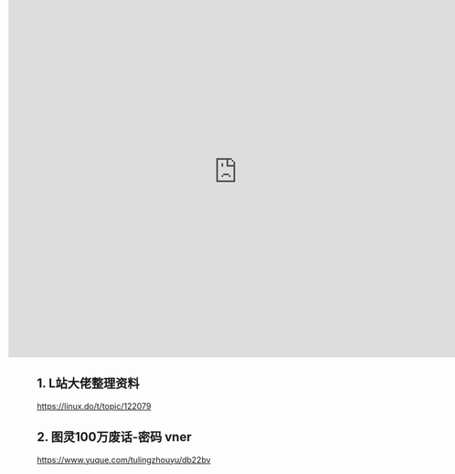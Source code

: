 web六边形战士-八股图

## 











<div align="center">
  <iframe id="embed_dom" name="embed_dom" frameborder="0" style="display:block;margin-left:-50px; margin-top:-137.5px;width:800px; height:650px;" src="https://www.processon.com/embed/6617da50b991a60372e8851b?cid=6617da50b991a60372e8851c"></iframe>
</div>


## 1. L站大佬整理资料

https://linux.do/t/topic/122079

## 2. 图灵100万废话-密码 vner

https://www.yuque.com/tulingzhouyu/db22bv



